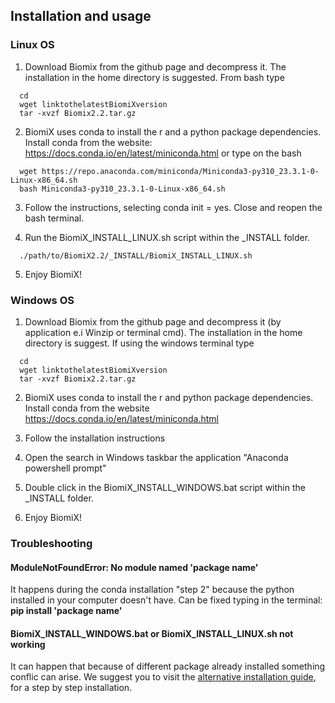 ## Installation and usage
### Linux OS
  1. Download Biomix from the github page and decompress it. The installation in the home directory is suggested. From bash type
```
  cd
  wget linktothelatestBiomiXversion
  tar -xvzf Biomix2.2.tar.gz
```
  2. BiomiX uses conda to install the r and a python package dependencies. 
  Install conda from the website: https://docs.conda.io/en/latest/miniconda.html or type on the bash 
```
  wget https://repo.anaconda.com/miniconda/Miniconda3-py310_23.3.1-0-Linux-x86_64.sh
  bash Miniconda3-py310_23.3.1-0-Linux-x86_64.sh
```
  3. Follow the instructions, selecting conda init = yes. Close and reopen the bash terminal.

  4. Run the BiomiX_INSTALL_LINUX.sh script within the _INSTALL folder.
```
  ./path/to/BiomiX2.2/_INSTALL/BiomiX_INSTALL_LINUX.sh
```
  5. Enjoy BiomiX!


### Windows OS
  1. Download Biomix from the github page and decompress it (by application e.i Winzip or terminal cmd). The installation in the home directory is suggest.
     If using the windows terminal type
```
  cd
  wget linktothelatestBiomiXversion
  tar -xvzf Biomix2.2.tar.gz
```
  2. BiomiX uses conda to install the r and python package dependencies. 
  Install conda from the website https://docs.conda.io/en/latest/miniconda.html

  3. Follow the installation instructions
  
  4. Open the search in Windows taskbar the application "Anaconda powershell prompt"

  5. Double click in the BiomiX_INSTALL_WINDOWS.bat script within the _INSTALL folder.

  5. Enjoy BiomiX!
   
### Troubleshooting
#### **ModuleNotFoundError: No module named 'package name'** 
It happens during the conda installation "step 2" because the python installed in your computer doesn't have. Can be fixed typing in the terminal: **pip install 'package name'**
#### BiomiX_INSTALL_WINDOWS.bat or BiomiX_INSTALL_LINUX.sh not working
It can happen that because of different package already installed something conflic can arise. We suggest you to visit the [alternative installation guide](Alternative_Installation.md), for a step by step installation.
